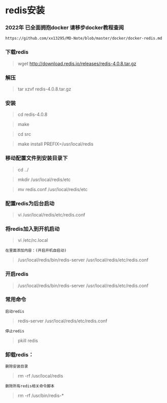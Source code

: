 # redis安装

### 2022年 已全面拥抱docker 请移步docker教程查阅

    https://github.com/xx13295/MD-Note/blob/master/docker/docker-redis.md

### 下载redis

>wget http://download.redis.io/releases/redis-4.0.8.tar.gz

### 解压

>tar xzvf redis-4.0.8.tar.gz

### 安装

>cd redis-4.0.8

>make

>cd src

>make install PREFIX=/usr/local/redis

### 移动配置文件到安装目录下

>cd ../

>mkdir /usr/local/redis/etc

>mv redis.conf /usr/local/redis/etc

### 配置redis为后台启动

>vi /usr/local/redis/etc/redis.conf 


### 将redis加入到开机启动

>vi /etc/rc.local

	在里面添加内容：(开启开机自启动)

>/usr/local/redis/bin/redis-server /usr/local/redis/etc/redis.conf 

### 开启redis

>/usr/local/redis/bin/redis-server /usr/local/redis/etc/redis.conf 

### 常用命令　　

	启动redis

>redis-server /usr/local/redis/etc/redis.conf 

	停止redis

>pkill redis  

### 卸载redis：
	
	删除安装目录

>rm -rf /usr/local/redis 
	
	删除所有redis相关命令脚本

>rm -rf /usr/bin/redis-* 
	
 
